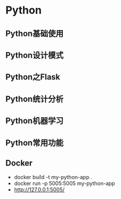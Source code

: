 # Python

## Python基础使用

## Python设计模式

## Python之Flask

## Python统计分析

## Python机器学习

## Python常用功能

## Docker

* docker build -t my-python-app .
* docker run -p 5005:5005 my-python-app
* http://127.0.0.1:5005/
